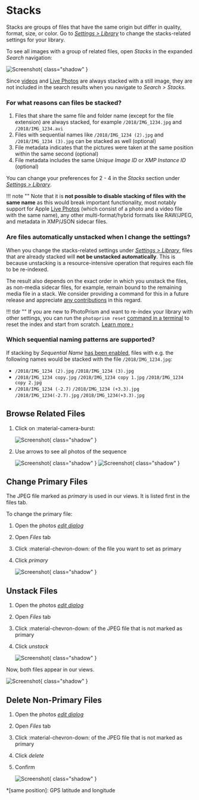 # Stacks

Stacks are groups of files that have the same origin but differ in quality, format, size, or color. Go to *[Settings > Library](../settings/library.md)* to change the stacks-related settings for your library.

To see all images with a group of related files, open *Stacks* in the expanded *Search* navigation:

![Screenshot](img/stack-page-dark.jpg){ class="shadow" }

Since [videos](video.md) and [Live Photos](video.md#live-photos) are always stacked with a still image, they are not included in the search results when you navigate to *Search > Stacks*.

### For what reasons can files be stacked?

1. Files that share the same file and folder name (except for the file extension) are always stacked, for example `/2018/IMG_1234.jpg` and `/2018/IMG_1234.avi`
2. Files with sequential names like `/2018/IMG_1234 (2).jpg` and `/2018/IMG_1234 (3).jpg` can be stacked as well (optional)
3. File metadata indicates that the pictures were taken at the same position within the same second (optional)
4. File metadata includes the same *Unique Image ID* or *XMP Instance ID* (optional)

You can change your preferences for 2 - 4 in the *Stacks* section under *[Settings > Library](../settings/library.md)*.

!!! note ""
    Note that it is **not possible to disable stacking of files with the same name** as this would break important functionality, most notably support for Apple [Live Photos](video.md#live-photos) (which consist of a photo and a video file with the same name), any other multi-format/hybrid formats like RAW/JPEG, and metadata in XMP/JSON sidecar files.

### Are files automatically unstacked when I change the settings?

When you change the stacks-related settings under [*Settings > Library*](../settings/library.md#stacks), files that are already stacked will **not be unstacked automatically**. This is because unstacking is a resource-intensive operation that requires each file to be re-indexed.

The result also depends on the exact order in which you unstack the files, as non-media sidecar files, for example, remain bound to the remaining media file in a stack. We consider providing a command for this in a future release and appreciate [any contributions](../../developer-guide/index.md) in this regard.

!!! tldr ""
    If you are new to PhotoPrism and want to re-index your library with other settings, you can run the `photoprism reset` [command in a terminal](../../getting-started/docker-compose.md#command-line-interface) to reset the index and start from scratch. [Learn more ›](../../getting-started/docker-compose.md#examples)

### Which sequential naming patterns are supported?

If stacking by *Sequential Name* [has been enabled](../settings/library.md#stacks), files with e.g. the following names would be stacked with the file `/2018/IMG_1234.jpg`:

- `/2018/IMG_1234 (2).jpg` `/2018/IMG_1234 (3).jpg`
- `/2018/IMG_1234 copy.jpg` `/2018/IMG_1234 copy 1.jpg` `/2018/IMG_1234 copy 2.jpg`
- `/2018/IMG_1234 (-2.7)` `/2018/IMG_1234 (+3.3).jpg` `/2018/IMG_1234(-2.7).jpg`  `/2018/IMG_1234(+3.3).jpg`

## Browse Related Files

1. Click on :material-camera-burst:

    ![Screenshot](img/sequential1-dark.jpg){ class="shadow" }
    
2. Use arrows to see all photos of the sequence

    ![Screenshot](img/sequential3.jpg){ class="shadow" } ![Screenshot](img/sequential4.jpg){ class="shadow" }
   

## Change Primary Files

The JPEG file marked as *primary* is used in our views. It is listed first in the files tab.

To change the primary file:

1. Open the photos [*edit dialog*](edit.md)

2. Open *Files* tab

3. Click :material-chevron-down: of the file you want to set as primary
        
4. Click *primary*

      ![Screenshot](img/stacks-edit-dark.jpg){ class="shadow" } 

## Unstack Files

1. Open the photos [*edit dialog*](edit.md)

2. Open *Files* tab

3. Click :material-chevron-down: of the JPEG file that is not marked as primary
        
4. Click *unstack*

   ![Screenshot](img/stacks-edit-dark.jpg){ class="shadow" }

Now, both files appear in our views.

![Screenshot](img/unstacked-dark.jpg){ class="shadow" }

## Delete Non-Primary Files

1. Open the photos [*edit dialog*](edit.md)

2. Open *Files* tab

3. Click :material-chevron-down: of the JPEG file that is not marked as primary
        
4. Click *delete*

5. Confirm

   ![Screenshot](img/stacks-edit-dark.jpg){ class="shadow" } 

*[same position]: GPS latitude and longitude